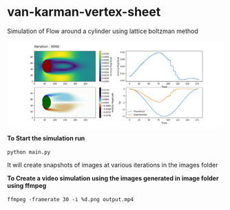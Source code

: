 # van-karman-vertex-sheet

Simulation of Flow around a cylinder using lattice boltzman method

![An example of an iteration step](./assets/step.png)

**To Start the simulation run**

`python main.py`

It will create snapshots of images at various iterations in the images folder

**To Create a video simulation using the images generated in image folder using ffmpeg**

`ffmpeg -framerate 30 -i %d.png output.mp4`
